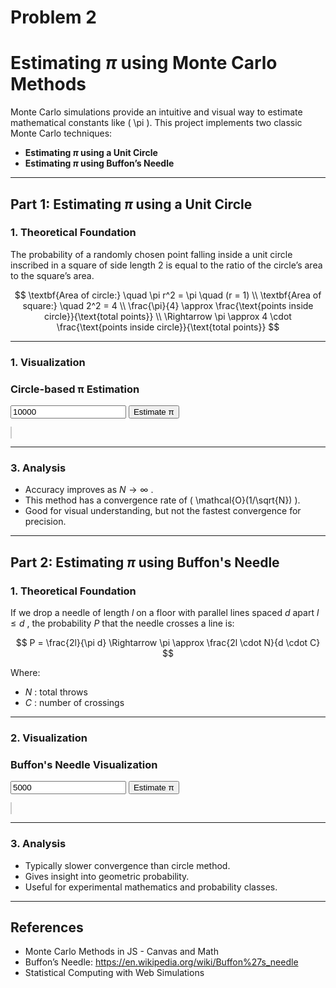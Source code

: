 # Problem 2
# Estimating $\pi$ using Monte Carlo Methods

Monte Carlo simulations provide an intuitive and visual way to estimate mathematical constants like \( \pi \). This project implements two classic Monte Carlo techniques:

- **Estimating $\pi$ using a Unit Circle**
- **Estimating $\pi$ using Buffon’s Needle**

---

## Part 1: Estimating $\pi$ using a Unit Circle

### 1. Theoretical Foundation
The probability of a randomly chosen point falling inside a unit circle inscribed in a square of side length 2 is equal to the ratio of the circle’s area to the square’s area.

$$
\textbf{Area of circle:} \quad \pi r^2 = \pi \quad (r = 1) \\
\textbf{Area of square:} \quad 2^2 = 4 \\
\frac{\pi}{4} \approx \frac{\text{points inside circle}}{\text{total points}} \\
\Rightarrow \pi \approx 4 \cdot \frac{\text{points inside circle}}{\text{total points}}
$$



---

### 1. Visualization 

<h3>Circle-based π Estimation</h3>
<input type="number" id="numPoints" placeholder="Enter number of points" value="10000" />
<button onclick="simulatePi()">Estimate π</button>
<p id="piEstimate"></p>
<canvas id="circleCanvas" width="400" height="400" style="border:1px solid #ccc;"></canvas>

<script>
function simulatePi() {
  const canvas = document.getElementById('circleCanvas');
  const ctx = canvas.getContext('2d');
  const N = parseInt(document.getElementById('numPoints').value);
  let inside = 0;

  ctx.clearRect(0, 0, canvas.width, canvas.height);

  for (let i = 0; i < N; i++) {
    const x = Math.random() * 2 - 1;
    const y = Math.random() * 2 - 1;
    const cx = 200 + x * 200;
    const cy = 200 + y * 200;
    const color = (x*x + y*y <= 1) ? 'blue' : 'red';
    if (color === 'blue') inside++;

    ctx.fillStyle = color;
    ctx.fillRect(cx, cy, 1, 1);
  }

  const piEstimate = 4 * inside / N;
  document.getElementById('piEstimate').innerText = `Estimated π: ${piEstimate.toFixed(6)}`;
}
</script>


---

### 3. Analysis

- Accuracy improves as $N \to \infty$ .
- This method has a convergence rate of \( \mathcal{O}(1/\sqrt{N}) \).
- Good for visual understanding, but not the fastest convergence for precision.

---

## Part 2: Estimating $\pi$ using Buffon's Needle

### 1. Theoretical Foundation
If we drop a needle of length $l$ on a floor with parallel lines spaced $d$ apart $l \leq d$ , the probability $P$  that the needle crosses a line is:

$$ P = \frac{2l}{\pi d} \Rightarrow \pi \approx \frac{2l \cdot N}{d \cdot C} $$

Where:
- $N$ : total throws
- $C$ : number of crossings

---

### 2. Visualization 

<h3>Buffon's Needle Visualization</h3>
<input type="number" id="needleCount" placeholder="Number of throws" value="5000">
<button onclick="simulateNeedles()">Estimate π</button>
<p id="buffonResult"></p>
<canvas id="buffonCanvas" width="400" height="400" style="border:1px solid #ccc;"></canvas>

<script>
function simulateNeedles() {
  const canvas = document.getElementById('buffonCanvas');
  const ctx = canvas.getContext('2d');
  const N = parseInt(document.getElementById('needleCount').value);
  const l = 40; // Needle length
  const d = 50; // Distance between lines
  const lineSpacing = d;
  let crosses = 0;

  ctx.clearRect(0, 0, canvas.width, canvas.height);

  // Draw horizontal lines
  for (let y = 0; y <= canvas.height; y += lineSpacing) {
    ctx.beginPath();
    ctx.moveTo(0, y);
    ctx.lineTo(canvas.width, y);
    ctx.strokeStyle = '#aaa';
    ctx.stroke();
  }

  for (let i = 0; i < N; i++) {
    const xMid = Math.random() * canvas.width;
    const yMid = Math.random() * canvas.height;
    const theta = Math.random() * Math.PI;
    const dx = (l / 2) * Math.cos(theta);
    const dy = (l / 2) * Math.sin(theta);

    const x1 = xMid - dx;
    const y1 = yMid - dy;
    const x2 = xMid + dx;
    const y2 = yMid + dy;

    let cross = false;
    const yLines = Array.from({length: Math.floor(canvas.height / lineSpacing) + 1}, (_, k) => k * lineSpacing);
    for (const yLine of yLines) {
      if ((y1 < yLine && y2 > yLine) || (y2 < yLine && y1 > yLine)) {
        crosses++;
        cross = true;
        break;
      }
    }

    ctx.beginPath();
    ctx.moveTo(x1, y1);
    ctx.lineTo(x2, y2);
    ctx.strokeStyle = cross ? 'green' : 'orange';
    ctx.stroke();
  }

  const piEstimate = (2 * l * N) / (d * crosses);
  document.getElementById('buffonResult').innerText = `Estimated π: ${piEstimate.toFixed(6)}`;
}
</script>

---

### 3. Analysis
- Typically slower convergence than circle method.
- Gives insight into geometric probability.
- Useful for experimental mathematics and probability classes.

---


## References
- Monte Carlo Methods in JS - Canvas and Math
- Buffon’s Needle: https://en.wikipedia.org/wiki/Buffon%27s_needle
- Statistical Computing with Web Simulations
